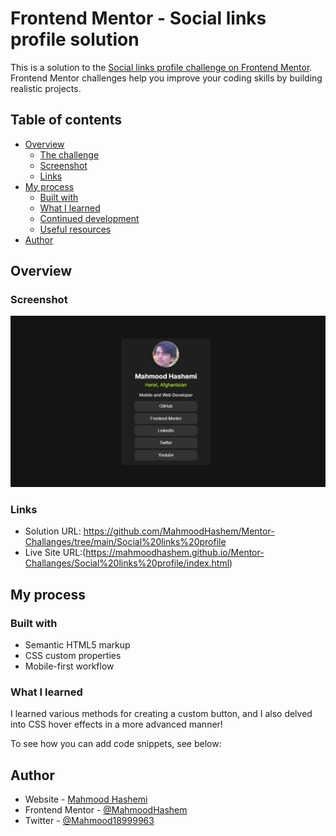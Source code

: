 # Frontend Mentor - Social links profile solution

This is a solution to the [Social links profile challenge on Frontend Mentor](https://www.frontendmentor.io/challenges/social-links-profile-UG32l9m6dQ). Frontend Mentor challenges help you improve your coding skills by building realistic projects. 

## Table of contents

- [Overview](#overview)
  - [The challenge](#the-challenge)
  - [Screenshot](#screenshot)
  - [Links](#links)
- [My process](#my-process)
  - [Built with](#built-with)
  - [What I learned](#what-i-learned)
  - [Continued development](#continued-development)
  - [Useful resources](#useful-resources)
- [Author](#author)



## Overview


### Screenshot

![](./assets/images/Screenshot_9-4-2024_2197_127.0.0.1.jpeg)



### Links

- Solution URL: https://github.com/MahmoodHashem/Mentor-Challanges/tree/main/Social%20links%20profile
- Live Site URL:(https://mahmoodhashem.github.io/Mentor-Challanges/Social%20links%20profile/index.html)

## My process

### Built with

- Semantic HTML5 markup
- CSS custom properties
- Mobile-first workflow


### What I learned
I learned various methods for creating a custom button, and I also delved into CSS hover effects in a more advanced manner!

To see how you can add code snippets, see below:





## Author

- Website - [Mahmood Hashemi](https://t.me/shahmahmood)
- Frontend Mentor - [@MahmoodHashem](https://www.frontendmentor.io/profile/MahmoodHasheme/yourusername)
- Twitter - [@Mahmood18999963](https://twitter.com/Mahmood18999963)


